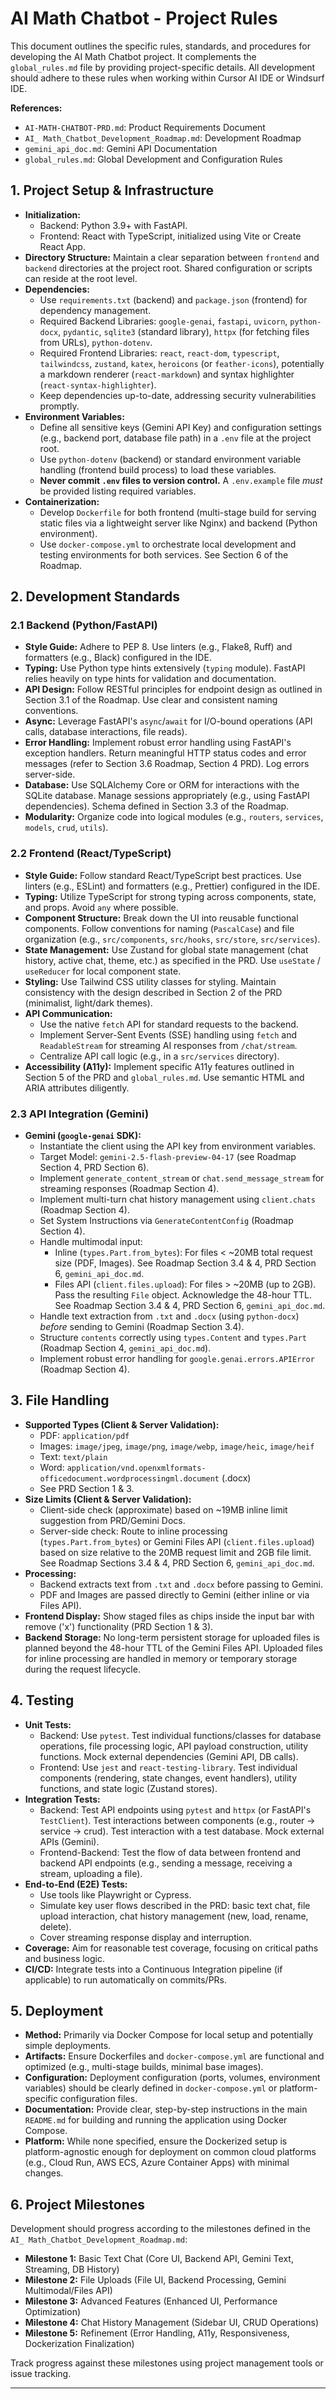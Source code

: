 # AI Math Chatbot - Project Rules

This document outlines the specific rules, standards, and procedures for developing the AI Math Chatbot project. It complements the `global_rules.md` file by providing project-specific details. All development should adhere to these rules when working within Cursor AI IDE or Windsurf IDE.

**References:**

*   `AI-MATH-CHATBOT-PRD.md`: Product Requirements Document
*   `AI_ Math_Chatbot_Development_Roadmap.md`: Development Roadmap
*   `gemini_api_doc.md`: Gemini API Documentation
*   `global_rules.md`: Global Development and Configuration Rules

## 1. Project Setup & Infrastructure

*   **Initialization:**
    *   Backend: Python 3.9+ with FastAPI.
    *   Frontend: React with TypeScript, initialized using Vite or Create React App.
*   **Directory Structure:** Maintain a clear separation between `frontend` and `backend` directories at the project root. Shared configuration or scripts can reside at the root level.
*   **Dependencies:**
    *   Use `requirements.txt` (backend) and `package.json` (frontend) for dependency management.
    *   Required Backend Libraries: `google-genai`, `fastapi`, `uvicorn`, `python-docx`, `pydantic`, `sqlite3` (standard library), `httpx` (for fetching files from URLs), `python-dotenv`.
    *   Required Frontend Libraries: `react`, `react-dom`, `typescript`, `tailwindcss`, `zustand`, `katex`, `heroicons` (or `feather-icons`), potentially a markdown renderer (`react-markdown`) and syntax highlighter (`react-syntax-highlighter`).
    *   Keep dependencies up-to-date, addressing security vulnerabilities promptly.
*   **Environment Variables:**
    *   Define all sensitive keys (Gemini API Key) and configuration settings (e.g., backend port, database file path) in a `.env` file at the project root.
    *   Use `python-dotenv` (backend) or standard environment variable handling (frontend build process) to load these variables.
    *   **Never commit `.env` files to version control.** A `.env.example` file *must* be provided listing required variables.
*   **Containerization:**
    *   Develop `Dockerfile` for both frontend (multi-stage build for serving static files via a lightweight server like Nginx) and backend (Python environment).
    *   Use `docker-compose.yml` to orchestrate local development and testing environments for both services. See Section 6 of the Roadmap.

## 2. Development Standards

### 2.1 Backend (Python/FastAPI)

*   **Style Guide:** Adhere to PEP 8. Use linters (e.g., Flake8, Ruff) and formatters (e.g., Black) configured in the IDE.
*   **Typing:** Use Python type hints extensively (`typing` module). FastAPI relies heavily on type hints for validation and documentation.
*   **API Design:** Follow RESTful principles for endpoint design as outlined in Section 3.1 of the Roadmap. Use clear and consistent naming conventions.
*   **Async:** Leverage FastAPI's `async`/`await` for I/O-bound operations (API calls, database interactions, file reads).
*   **Error Handling:** Implement robust error handling using FastAPI's exception handlers. Return meaningful HTTP status codes and error messages (refer to Section 3.6 Roadmap, Section 4 PRD). Log errors server-side.
*   **Database:** Use SQLAlchemy Core or ORM for interactions with the SQLite database. Manage sessions appropriately (e.g., using FastAPI dependencies). Schema defined in Section 3.3 of the Roadmap.
*   **Modularity:** Organize code into logical modules (e.g., `routers`, `services`, `models`, `crud`, `utils`).

### 2.2 Frontend (React/TypeScript)

*   **Style Guide:** Follow standard React/TypeScript best practices. Use linters (e.g., ESLint) and formatters (e.g., Prettier) configured in the IDE.
*   **Typing:** Utilize TypeScript for strong typing across components, state, and props. Avoid `any` where possible.
*   **Component Structure:** Break down the UI into reusable functional components. Follow conventions for naming (`PascalCase`) and file organization (e.g., `src/components`, `src/hooks`, `src/store`, `src/services`).
*   **State Management:** Use Zustand for global state management (chat history, active chat, theme, etc.) as specified in the PRD. Use `useState` / `useReducer` for local component state.
*   **Styling:** Use Tailwind CSS utility classes for styling. Maintain consistency with the design described in Section 2 of the PRD (minimalist, light/dark themes).
*   **API Communication:**
    *   Use the native `fetch` API for standard requests to the backend.
    *   Implement Server-Sent Events (SSE) handling using `fetch` and `ReadableStream` for streaming AI responses from `/chat/stream`.
    *   Centralize API call logic (e.g., in a `src/services` directory).
*   **Accessibility (A11y):** Implement specific A11y features outlined in Section 5 of the PRD and `global_rules.md`. Use semantic HTML and ARIA attributes diligently.

### 2.3 API Integration (Gemini)

*   **Gemini (`google-genai` SDK):**
    *   Instantiate the client using the API key from environment variables.
    *   Target Model: `gemini-2.5-flash-preview-04-17` (see Roadmap Section 4, PRD Section 6).
    *   Implement `generate_content_stream` or `chat.send_message_stream` for streaming responses (Roadmap Section 4).
    *   Implement multi-turn chat history management using `client.chats` (Roadmap Section 4).
    *   Set System Instructions via `GenerateContentConfig` (Roadmap Section 4).
    *   Handle multimodal input:
        *   Inline (`types.Part.from_bytes`): For files < ~20MB total request size (PDF, Images). See Roadmap Section 3.4 & 4, PRD Section 6, `gemini_api_doc.md`.
        *   Files API (`client.files.upload`): For files > ~20MB (up to 2GB). Pass the resulting `File` object. Acknowledge the 48-hour TTL. See Roadmap Section 3.4 & 4, PRD Section 6, `gemini_api_doc.md`.
    *   Handle text extraction from `.txt` and `.docx` (using `python-docx`) *before* sending to Gemini (Roadmap Section 3.4).
    *   Structure `contents` correctly using `types.Content` and `types.Part` (Roadmap Section 4, `gemini_api_doc.md`).
    *   Implement robust error handling for `google.genai.errors.APIError` (Roadmap Section 4).



## 3. File Handling

*   **Supported Types (Client & Server Validation):**
    *   PDF: `application/pdf`
    *   Images: `image/jpeg`, `image/png`, `image/webp`, `image/heic`, `image/heif`
    *   Text: `text/plain`
    *   Word: `application/vnd.openxmlformats-officedocument.wordprocessingml.document` (.docx)
    *   See PRD Section 1 & 3.
*   **Size Limits (Client & Server Validation):**
    *   Client-side check (approximate) based on ~19MB inline limit suggestion from PRD/Gemini Docs.
    *   Server-side check: Route to inline processing (`types.Part.from_bytes`) or Gemini Files API (`client.files.upload`) based on size relative to the 20MB request limit and 2GB file limit. See Roadmap Sections 3.4 & 4, PRD Section 6, `gemini_api_doc.md`.
*   **Processing:**
    *   Backend extracts text from `.txt` and `.docx` before passing to Gemini.
    *   PDF and Images are passed directly to Gemini (either inline or via Files API).
*   **Frontend Display:** Show staged files as chips inside the input bar with remove ('x') functionality (PRD Section 1 & 3).
*   **Backend Storage:** No long-term persistent storage for uploaded files is planned beyond the 48-hour TTL of the Gemini Files API. Uploaded files for inline processing are handled in memory or temporary storage during the request lifecycle.

## 4. Testing

*   **Unit Tests:**
    *   Backend: Use `pytest`. Test individual functions/classes for database operations, file processing logic, API payload construction, utility functions. Mock external dependencies (Gemini API, DB calls).
    *   Frontend: Use `jest` and `react-testing-library`. Test individual components (rendering, state changes, event handlers), utility functions, and state logic (Zustand stores).
*   **Integration Tests:**
    *   Backend: Test API endpoints using `pytest` and `httpx` (or FastAPI's `TestClient`). Test interactions between components (e.g., router -> service -> crud). Test interaction with a test database. Mock external APIs (Gemini).
    *   Frontend-Backend: Test the flow of data between frontend and backend API endpoints (e.g., sending a message, receiving a stream, uploading a file).
*   **End-to-End (E2E) Tests:**
    *   Use tools like Playwright or Cypress.
    *   Simulate key user flows described in the PRD: basic text chat, file upload interaction, chat history management (new, load, rename, delete).
    *   Cover streaming response display and interruption.
*   **Coverage:** Aim for reasonable test coverage, focusing on critical paths and business logic.
*   **CI/CD:** Integrate tests into a Continuous Integration pipeline (if applicable) to run automatically on commits/PRs.

## 5. Deployment

*   **Method:** Primarily via Docker Compose for local setup and potentially simple deployments.
*   **Artifacts:** Ensure Dockerfiles and `docker-compose.yml` are functional and optimized (e.g., multi-stage builds, minimal base images).
*   **Configuration:** Deployment configuration (ports, volumes, environment variables) should be clearly defined in `docker-compose.yml` or platform-specific configuration files.
*   **Documentation:** Provide clear, step-by-step instructions in the main `README.md` for building and running the application using Docker Compose.
*   **Platform:** While none specified, ensure the Dockerized setup is platform-agnostic enough for deployment on common cloud platforms (e.g., Cloud Run, AWS ECS, Azure Container Apps) with minimal changes.

## 6. Project Milestones

Development should progress according to the milestones defined in the `AI_ Math_Chatbot_Development_Roadmap.md`:

*   **Milestone 1:** Basic Text Chat (Core UI, Backend API, Gemini Text, Streaming, DB History)
*   **Milestone 2:** File Uploads (File UI, Backend Processing, Gemini Multimodal/Files API)
*   **Milestone 3:** Advanced Features (Enhanced UI, Performance Optimization)
*   **Milestone 4:** Chat History Management (Sidebar UI, CRUD Operations)
*   **Milestone 5:** Refinement (Error Handling, A11y, Responsiveness, Dockerization Finalization)

Track progress against these milestones using project management tools or issue tracking.

---
